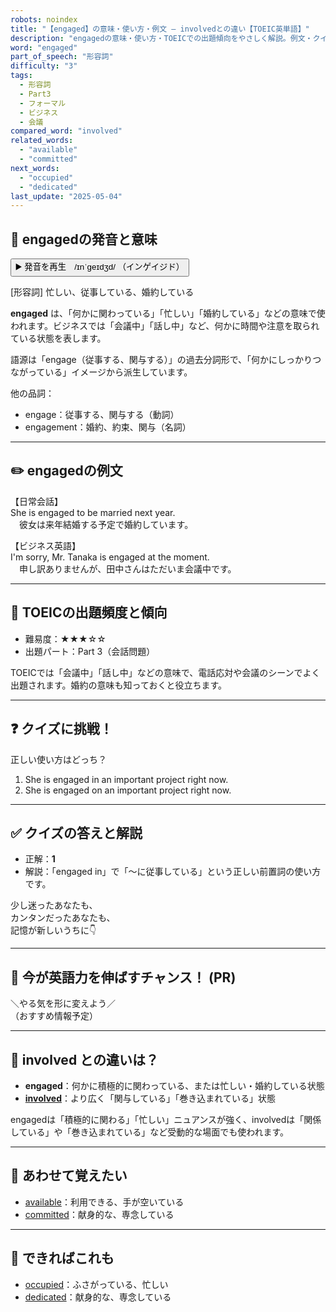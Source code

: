 ```yaml
---
robots: noindex
title: "【engaged】の意味・使い方・例文 ― involvedとの違い【TOEIC英単語】"
description: "engagedの意味・使い方・TOEICでの出題傾向をやさしく解説。例文・クイズ付きでinvolvedとの違いもわかりやすく学べます。"
word: "engaged"
part_of_speech: "形容詞"
difficulty: "3"
tags:
  - 形容詞
  - Part3
  - フォーマル
  - ビジネス
  - 会議
compared_word: "involved"
related_words:
  - "available"
  - "committed"
next_words:
  - "occupied"
  - "dedicated"
last_update: "2025-05-04"
---
```


## 🔰 engagedの発音と意味

<button class="play-audio" onclick="playTTS('engaged')">
  <span class="play-audio-main">
    ▶️ 発音を再生　/ɪnˈɡeɪdʒd/
  </span>
  <span class="play-audio-sub">
    （インゲイジド）
  </span>
</button>

[形容詞] 忙しい、従事している、婚約している

**engaged** は、「何かに関わっている」「忙しい」「婚約している」などの意味で使われます。ビジネスでは「会議中」「話し中」など、何かに時間や注意を取られている状態を表します。

語源は「engage（従事する、関与する）」の過去分詞形で、「何かにしっかりつながっている」イメージから派生しています。

他の品詞：  
- engage：従事する、関与する（動詞）
- engagement：婚約、約束、関与（名詞）

---

## ✏️ engagedの例文

【日常会話】  
She is engaged to be married next year.  
　彼女は来年結婚する予定で婚約しています。

【ビジネス英語】  
I'm sorry, Mr. Tanaka is engaged at the moment.  
　申し訳ありませんが、田中さんはただいま会議中です。

---

## 🎯 TOEICの出題頻度と傾向

- 難易度：★★★☆☆
- 出題パート：Part 3（会話問題）

TOEICでは「会議中」「話し中」などの意味で、電話応対や会議のシーンでよく出題されます。婚約の意味も知っておくと役立ちます。

---

## ❓ クイズに挑戦！

正しい使い方はどっち？

1. She is engaged in an important project right now.  
2. She is engaged on an important project right now.

---

## ✅ クイズの答えと解説

- 正解：**1**
- 解説：「engaged in」で「～に従事している」という正しい前置詞の使い方です。

少し迷ったあなたも、  
カンタンだったあなたも、  
記憶が新しいうちに👇️

---

## 🚀 今が英語力を伸ばすチャンス！ (PR)

<div class="info-center">
＼やる気を形に変えよう／<br>  
（おすすめ情報予定）
</div>

---

## 🤔  involved との違いは？

- **engaged**：何かに積極的に関わっている、または忙しい・婚約している状態
- **[involved](/involved)**：より広く「関与している」「巻き込まれている」状態

engagedは「積極的に関わる」「忙しい」ニュアンスが強く、involvedは「関係している」や「巻き込まれている」など受動的な場面でも使われます。

---

## 🧩 あわせて覚えたい

- [available](/available)：利用できる、手が空いている
- [committed](/committed)：献身的な、専念している

---

## 📖 できればこれも

- [occupied](/occupied)：ふさがっている、忙しい
- [dedicated](/dedicated)：献身的な、専念している

<!-- cvid: aid45_bid12 -->

